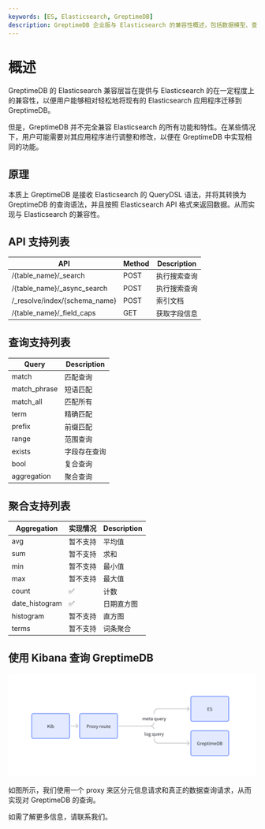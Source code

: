 ```yaml
---
keywords: [ES, Elasticsearch, GreptimeDB]
description: GreptimeDB 企业版与 Elasticsearch 的兼容性概述，包括数据模型、查询语法和 API 接口等方面的对比。
---
```


# 概述

GreptimeDB 的 Elasticsearch 兼容层旨在提供与 Elasticsearch 的在一定程度上的兼容性，以便用户能够相对轻松地将现有的 Elasticsearch 应用程序迁移到 GreptimeDB。

但是，GreptimeDB 并不完全兼容 Elasticsearch 的所有功能和特性。在某些情况下，用户可能需要对其应用程序进行调整和修改，以便在 GreptimeDB 中实现相同的功能。

## 原理

本质上 GreptimeDB 是接收 Elasticsearch 的 QueryDSL 语法，并将其转换为 GreptimeDB 的查询语法，并且按照 Elasticsearch API 格式来返回数据。从而实现与 Elasticsearch 的兼容性。

## API 支持列表

| API                            | Method | Description  |
| ------------------------------ | ------ | ------------ |
| /{table_name}/\_search         | POST   | 执行搜索查询 |
| /{table_name}/\_async_search   | POST   | 执行搜索查询 |
| /\_resolve/index/{schema_name} | POST   | 索引文档     |
| /{table_name}/\_field_caps     | GET    | 获取字段信息 |

## 查询支持列表

| Query        | Description  |
| ------------ | ------------ |
| match        | 匹配查询     |
| match_phrase | 短语匹配     |
| match_all    | 匹配所有     |
| term         | 精确匹配     |
| prefix       | 前缀匹配     |
| range        | 范围查询     |
| exists       | 字段存在查询 |
| bool         | 复合查询     |
| aggregation  | 聚合查询     |

## 聚合支持列表

| Aggregation    | 实现情况 | Description |
| -------------- | -------- | ----------- |
| avg            | 暂不支持 | 平均值      |
| sum            | 暂不支持 | 求和        |
| min            | 暂不支持 | 最小值      |
| max            | 暂不支持 | 最大值      |
| count          | ✅       | 计数        |
| date_histogram | ✅       | 日期直方图  |
| histogram      | 暂不支持 | 直方图      |
| terms          | 暂不支持 | 词条聚合    |

## 使用 Kibana 查询 GreptimeDB

![alt text](image.png)

如图所示，我们使用一个 proxy 来区分元信息请求和真正的数据查询请求，从而实现对 GreptimeDB 的查询。

如需了解更多信息，请联系我们。
